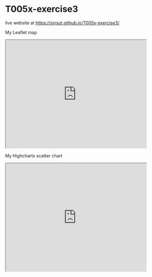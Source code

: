 # T005x-exercise3

live website at
 https://sinsut.github.io/T005x-exercise3/

My Leaflet map
<iframe width="90%" height="350" src="https://sinsut.github.io/leaflet-map-simple-1/index.html"> </iframe> 

My Highcharts scatter chart
<iframe width="90%" height="350" src="https://sinsut.github.io/highcharts-scatter-csv/index.html"> </iframe>
